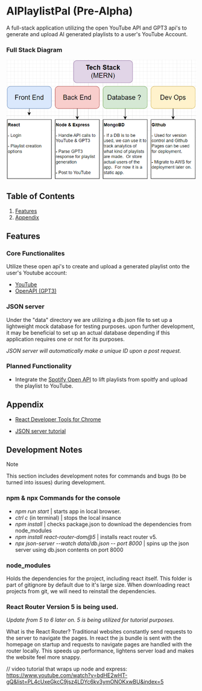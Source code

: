 # AIPlaylistPal (Pre-Alpha)
A full-stack application utilizing the open YouTube API and GPT3 api's to generate and upload AI generated playlists to a user's YouTube Account.

### Full Stack Diagram
![stack](https://github.com/TarikVu/imgs/blob/main/AIPlayListPal/Stack.PNG)

## Table of Contents
1. [Features](#feats)
9. [Appendix](#apdx)

## <a name="feats"></a> Features
### Core Functionalites
Utilize these open api's to create and upload a generated playlist onto the user's Youtube account:
- [YouTube](https://developers.google.com/youtube/v3/docs) 
- [OpenAPI (GPT3)](https://platform.openai.com/)

### JSON server
Under the "data" directory we are utilizing a db.json file to set up a lightweight mock database for testing purposes.
upon further development, it may be beneficial to set up an actual database depending if this application requires 
one or not for its purposes.


*JSON server will automatically make a unique ID upon a post request.*

### Planned Functionality
- Integrate the [Spotify Open API](https://developer.spotify.com/documentation/web-api) to lift playlists from spoitfy and upload the playlist to YouTube.


## <a name="apdx"></a> Appendix 

- [React Developer Tools for Chrome](https://chromewebstore.google.com/detail/react-developer-tools/fmkadmapgofadopljbjfkapdkoienihi?hl=en-US&utm_source=ext_sidebar)

- [JSON server tutorial](https://www.youtube.com/watch?v=mAqYJF-yxO8&list=PL4cUxeGkcC9i2v2ZqJgydXIcRq_ZizIdD&index=2)


Development Notes
---
>[!Note]
>This section includes development notes for commands and bugs (to be turned into issues) during development.

### npm & npx Commands for the console
- *npm run start* | starts app in local browser.
- *ctrl c* (in terminal) | stops the local insance
- *npm install* | checks package.json to download the dependencies from node_modules
- *npm install react-router-dom@5* | installs react router v5.
- *npx json-server --watch data/db.json -- port 8000* | spins up the json server using db.json contents on port 8000

### node_modules
Holds the dependencies for the project, including react itself. This folder is part of gitignore by default due to it's large size.
When downloading react projects from git, we will need to reinstall the dependencies.

### React Router Version 5 is being used.
*Update from 5 to 6 later on.  5 is being utilized for tutorial purposes.*

What is the React Router?  Traditional websites constantly send requests to the server to navigate the pages.  In react the js bundle is sent with the homepage 
on startup and requests to navigate pages are handled with the router locally.  This speeds up performance, lightens server load and makes the website feel more snappy. 

// video tutorial that wraps up node and express:
https://www.youtube.com/watch?v=bdHE2wHT-gQ&list=PL4cUxeGkcC9jsz4LDYc6kv3ymONOKxwBU&index=5